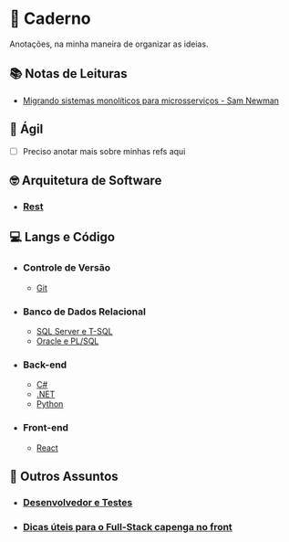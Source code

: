 # :notebook: Caderno

Anotações, na minha maneira de organizar as ideias.

## :books: Notas de Leituras

* [Migrando sistemas monolíticos para microsserviços - Sam Newman](livros/migrando-sistemas-monoliticos-para-microsservicos/)

## :athletic_shoe: Ágil

  * [ ] Preciso anotar mais sobre minhas refs aqui
  

## :nerd_face: Arquitetura de Software

* ### [Rest](conceitos/arquitetura-software/rest/)

## :computer: Langs e Código

* ### Controle de Versão
  - [Git](git/)

* ### Banco de Dados Relacional
  - [SQL Server e T-SQL](sqlserver/)
  - [Oracle e PL/SQL](plsql/)

* ### Back-end
  - [C#](csharp/)
  - [.NET](dotnet/)
  - [Python](python/)

* ### Front-end
  - [React](react/)

## :thinking: Outros Assuntos

* ### [Desenvolvedor e Testes](conceitos/desenvolvedor-teste/)
* ### [Dicas úteis para o Full-Stack capenga no front](uteis/front-end/)

